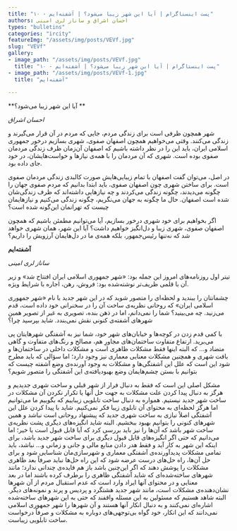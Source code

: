 ```yaml
--- 
title: "۱۰ - پست اینستاگرام | آیا این شهر زیبا می‌شود؟ | آشفته‌ایم" 
authors: احسان اشراق و ساناز لری­ امینی 
types: "bulletins" 
categories: "ircity" 
featureImg: "/assets/img/posts/VEVf.jpg" 
slug: "VEVf" 
gallery: 
- image_path: "/assets/img/posts/VEVf.jpg" 
  title: "۱۰ - پست اینستاگرام | آیا این شهر زیبا می‌شود؟ | آشفته‌ایم" 
- image_path: "/assets/img/posts/VEVf-1.jpg" 
  title: "آشفته‌ایم" 
 
--- 
```

**آیا این شهر زیبا می‌شود؟ **

_احسان اشراق_

شهر همچون ظرفی است برای زندگی مردم، جایی که مردم در آن قرار می‌گیرند و زندگی می‌کنند. وقتی می‌خواهیم همچون اصفهان صفوی، شهری بسازیم درخور جمهوری اسلامی ایران، باید این را در نظر داشته باشیم که اصفهان آن‌زمان ظرف زندگی مردمان صفوی بوده است. شهری که آن مردمان را با همه‌ی نیازها و خواست‌هایشان، در خود جای‌ داده بود.

در اصل، می‌توان گفت اصفهان با تمام زیبایی‌هایش صورت کالبدی زندگی مردمان صفوی است. برای ساختن شهری چون اصفهان صفوی، باید ابتدا بدانیم که مردم صفوی جهان را چگونه می‌دیدند، چگونه زندگی می‌کردند و چه نیازهایی داشته‌اند که ظرف زندگی‌شان شده است اصفهان. حال ما چگونه به جهان می‌نگریم، چگونه زندگی می‌کنیم و نیازهایمان چیست که تهرانمان این‌گونه شده است؟

اگر بخواهیم برای خود شهری درخور بسازیم، آیا می‌توانیم مطمئن باشیم که همچون اصفهان صفوی، شهری زیبا و دل‌انگیز خواهیم داشت؟ آیا این شهر، همان شهری خواهد شد که نه‌تنها رئیس‌جمهور، بلکه همه‌ی ما در دل‌هایمان آرزویش را داریم؟
 

**آشفته‌ایم**

_ساناز لری امینی_

تیتر اول روزنامه‌های امروز این جمله بود: «شهر جمهوری اسلامی ایران افتتاح شد» و زیر آن با قلمی ظریف‌تر نوشته‌شده بود: فروش، رهن، اجاره با شرایط ویژه.

چشمانتان را ببندید و لحظه‌ای را متصور شوید که در این شهر جدید با نام «شهر جمهوری اسلامی ایران» که روحانی نظریه‌ی ساخت آن را در سخنرانی‌ خود داده است، قدم می‌زنید. چه می‌بینید؟ شما را نمی‌دانم، اما در ذهن بنده، تصویری به غیر از تصویر همین شهرهای آشفته‌ی کنونی نقش نمی‌بندد. شاید بپرسید چرا؟

با کمی قدم زدن در کوچه‌ها و خیابان‌های شهر خود، شما نیز به آشفتگی شهرهایتان پی می‌برید. ارتفاع متفاوت ساختمان‌های مجاورِ هم، مصالح و رنگ‌های متفاوت و گاهی متضاد و... که البته اینها فقط مشکلات ظاهری است و مشکلات داخلی در ساختمان‌ها و بافت شهری و همچنین مشکلات معنایی معماری نیز وجود دارد؛ اما سؤالی که باید مطرح شود این است که علل این آشفتگی‌ها و مشکلات به وجود آورنده‌ی وضع آشفته چیست که بتوانیم با بستن چشم‌هایمان وضع بهبودیافته‌ی این آشفتگی را متصور شویم؟

مشکل اصلی این است که فقط به دنبال فرار از شهر قبلی و ساخت شهری جدیدیم و هرگز به دنبال پیدا کردن علت مشکلات به جهت حل آنها یا تکرار نکردن آن مشکلات در ساخت شهر جدید نیستیم. همواره به دنبال ساخت تابلویی زیباییم که بگوییم ما می‌توانیم اما هرگز لحظه‌ای به محتوای آن تابلوی زیبا فکر نمی‌کنیم. شاید با پیدا کردن علل این آشفتگی اصلاً نیازی به ساخت شهری جدید که پیشنهاد روحانی است نباشد و همین شهرهای کنونی را بتوانیم بهبود ببخشیم. البته شاید انگیزه‌های دیگری پشت نظریه‌ی ساخت شهر باشد که آن‌ها را نیز باید بررسی کرد که آیا قابل‌ قبول است یا خیر؛ اما می‌دانیم که حتی اگر انگیزه‌های قابل‌ قبول دیگری برای ساخت شهر جدید باشد، برای اینکه این شهر به کار آید و فقط هدر دادن منابع مالی و جانی و زمانی و... نباشد، باید تمامی مشکلات پدیدآورنده‌ی آشفتگی معماری و شهرسازی‌مان شناسایی شود و برای حل آن‌ها، راه ‌حل‌های درست عرضه شود که این راه‌ حل‌ها نباید صرفاً بعد ظاهری مشکلات را پوشش دهند که اگر این‌چنین باشد باز هم فایده‌ی چندانی ندارد؛ مانند شهرهای ساخته‌شده‌ای که شاید آشفتگی ظاهری را برطرف کرده باشند اما در بعد معنایی و در محتوای آنها ایراد وارد است که عدم استقبال مردم از آن‌ شهرها نشان‌دهنده‌ی مشکلات است، مانند شهر جدید هشتگرد و پردیس و پرند و نمونه‌های دیگر. البته شاهد هستیم که مسئولین به این مسئله واقفند که حتی به این شهرهای ساخته‌شده اشاره‌ای نمی‌کنند و به دنبال انکار آنها هستند و آن شهرها را شهر جمهوری اسلامی نمی‌دانند که این انکار، خود گواه بی‌توجهی‌های دوباره به مشکلات و صرفاً درخواست ساخت تابلویی زیباست.

